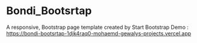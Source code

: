 # Bondi_Bootsrtap
A responsive, Bootstrap page template created by Start Bootstrap
 Demo : https://bondi-bootsrtap-1djk4raq0-mohaemd-gewalys-projects.vercel.app
